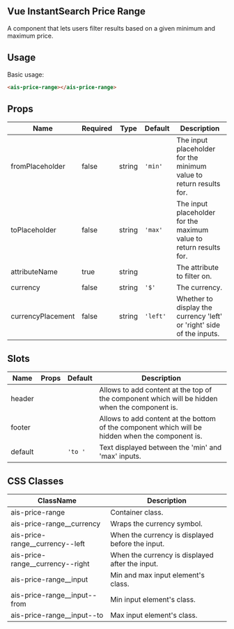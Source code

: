 Vue InstantSearch Price Range
---

A component that lets users filter results based on a given minimum and maximum price.

## Usage

Basic usage:

```html
<ais-price-range></ais-price-range>
```

## Props

| Name              | Required | Type   | Default        | Description                                                           |
|-------------------|----------|--------|----------------|-----------------------------------------------------------------------|
| fromPlaceholder   | false    | string | `'min'`        | The input placeholder for the minimum value to return results for.    |
| toPlaceholder     | false    | string | `'max'`        | The input placeholder for the maximum value to return results for.    |
| attributeName     | true     | string |                | The attribute to filter on.                                           |
| currency          | false    | string | `'$'`          | The currency.                                                         |
| currencyPlacement | false    | string | `'left'`       | Whether to display the currency 'left' or 'right' side of the inputs. |

## Slots

| Name    | Props | Default | Description                                                                                      |
|---------|-------|---------|--------------------------------------------------------------------------------------------------|
| header  |       |         | Allows to add content at the top of the component which will be hidden when the component is.    |
| footer  |       |         | Allows to add content at the bottom of the component which will be hidden when the component is. |
| default |       | `'to '` | Text displayed between the 'min' and 'max' inputs.                                               |

## CSS Classes

| ClassName                              | Description                                      |
|----------------------------------------|--------------------------------------------------|
| ais-price-range                  | Container class.                                 |
| ais-price-range__currency        | Wraps the currency symbol.                       |
| ais-price-range__currency--left  | When the currency is displayed before the input. |
| ais-price-range__currency--right | When the currency is displayed after the input.  |
| ais-price-range__input           | Min and max input element's class.               |
| ais-price-range__input--from     | Min input element's class.                       |
| ais-price-range__input--to       | Max input element's class.                       |
